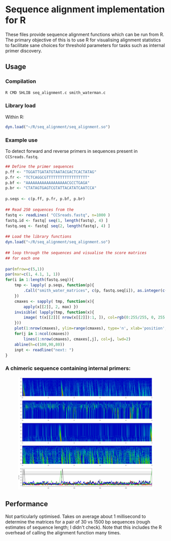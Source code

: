 # Sequence alignment implementation for R

These files provide sequence alignment functions which can be run
from R. The primary objective of this is to use R for visualising
alignment statistics to facilitate sane choices for threshold
parameters for tasks such as internal primer discovery.

## Usage
### Compilation
```sh
R CMD SHLIB seq_alignment.c smith_waterman.c
```

### Library load
Within R:
```R
dyn.load("~/R/seq_alignment/seq_alignment.so") 
```

### Example use
To detect forward and reverse primers in sequences present
in `CCSreads.fastq`.
```R
## Define the primer sequences
p.ff <- "TGGATTGATATGTAATACGACTCACTATAG"
p.fr <- "TCTCAGGCGTTTTTTTTTTTTTTTTTT"
p.bf <- "AAAAAAAAAAAAAAAAAACGCCTGAGA"
p.br <- "CTATAGTGAGTCGTATTACATATCAATCCA"

p.seqs <- c(p.ff, p.fr, p.bf, p.br)

## Read 250 sequences from the 
fastq <- readLines( "CCSreads.fastq", n=1000 )
fastq.id <- fastq[ seq(1, length(fastq), 4) ]
fastq.seq <- fastq[ seq(2, length(fastq), 4) ]

## Load the library functions
dyn.load("~/R/seq_alignment/seq_alignment.so")

## loop through the sequences and visualise the score matrices
## for each one

par(mfrow=c(5,1))
par(mar=c(1, 4.1, 1, 1))
for(i in 1:length(fastq.seq)){
    tmp <- lapply( p.seqs, function(p){
        .Call("smith_water_matrices", c(p, fastq.seq[i]), as.integer(c(4, 4, 5)))
    })
    cmaxes <- sapply( tmp, function(x){
        apply(x[[2]], 2, max) })
    invisible( lapply(tmp, function(x){
        image( t(x[[2]][ nrow(x[[2]]):1, ]), col=rgb(0:255/255, 0, 255:0/255) )
    }))
    plot(1:nrow(cmaxes), ylim=range(cmaxes), type='n', xlab='position', ylab='max score', xaxs='i')
    for(j in 1:ncol(cmaxes))
        lines(1:nrow(cmaxes), cmaxes[,j], col=j, lwd=2)
    abline(h=c(100,90,80))
    inpt <- readline("next: ")
}
```
### A chimeric sequence containing internal primers:
<figure>
	<img src="chimeric_sequence.png", width=800>
</figure>

## Performance
Not particularly optimised. Takes on average about 1 millisecond to determine
the matrices for a pair of 30 vs 1500 bp sequences (rough estimates of
sequence length; I didn't check). Note that this includes the R overhead of
calling the alignment function many times.

